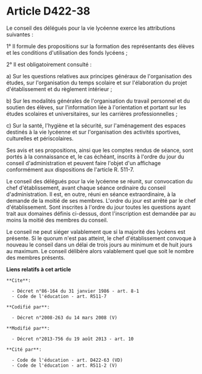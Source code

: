 # Article D422-38

Le conseil des délégués pour la vie lycéenne exerce les attributions suivantes : 

1° Il formule des propositions sur la formation des représentants des élèves et les conditions d'utilisation des fonds
lycéens ; 

2° Il est obligatoirement consulté : 

a) Sur les questions relatives aux principes généraux de l'organisation des études, sur l'organisation du temps scolaire et
sur l'élaboration du projet d'établissement et du règlement intérieur ; 

b) Sur les modalités générales de l'organisation du travail personnel et du soutien des élèves, sur l'information liée à
l'orientation et portant sur les études scolaires et universitaires, sur les carrières professionnelles ; 

c) Sur la santé, l'hygiène et la sécurité, sur l'aménagement des espaces destinés à la vie lycéenne et sur l'organisation des
activités sportives, culturelles et périscolaires. 

Ses avis et ses propositions, ainsi que les comptes rendus de séance, sont portés à la connaissance et, le cas échéant,
inscrits à l'ordre du jour du conseil d'administration et peuvent faire l'objet d'un affichage conformément aux dispositions
de l'article R. 511-7. 

Le conseil des délégués pour la vie lycéenne se réunit, sur convocation du chef d'établissement, avant chaque séance
ordinaire du conseil d'administration. Il est, en outre, réuni en séance extraordinaire, à la demande de la moitié de ses
membres. L'ordre du jour est arrêté par le chef d'établissement. Sont inscrites à l'ordre du jour toutes les questions ayant
trait aux domaines définis ci-dessus, dont l'inscription est demandée par au moins la moitié des membres du conseil. 

Le conseil ne peut siéger valablement que si la majorité des lycéens est présente. Si le quorum n'est pas atteint, le chef
d'établissement convoque à nouveau le conseil dans un délai de trois jours au minimum et de huit jours au maximum. Le conseil
délibère alors valablement quel que soit le nombre des membres présents.

**Liens relatifs à cet article**

	**Cite**:

	  - Décret n°86-164 du 31 janvier 1986 - art. 8-1
	  - Code de l'éducation - art. R511-7

	**Codifié par**:

	  - Décret n°2008-263 du 14 mars 2008 (V)

	**Modifié par**:

	  - Décret n°2013-756 du 19 août 2013 - art. 10

	**Cité par**:

	  - Code de l'éducation - art. D422-63 (VD)
	  - Code de l'éducation - art. R511-2 (V)
